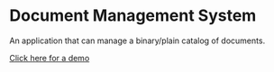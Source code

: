 # Document Management System

An application that can manage a binary/plain catalog of documents.

[Click here for a demo](https://www.youtube.com/watch?v=L2JpW8uN4Yo&list=UU3sU8m3tf-vdontvw4pmQ9g)